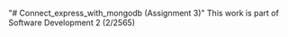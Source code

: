 "# Connect_express_with_mongodb (Assignment 3)" 
This work is part of Software Development 2 (2/2565)
